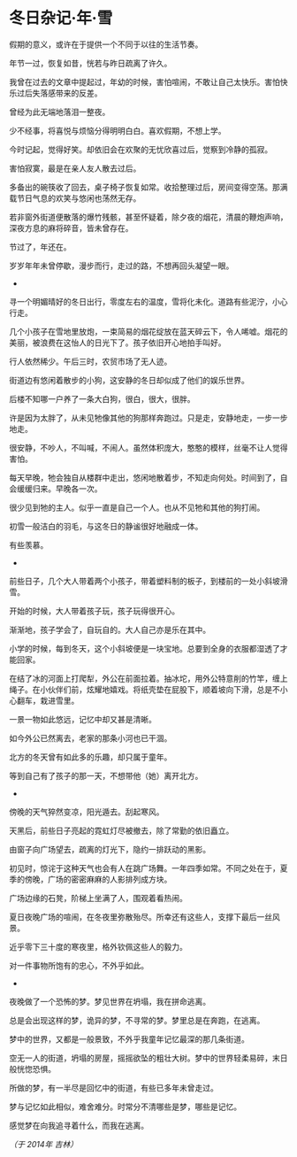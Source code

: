 # 冬日杂记&middot;年&middot;雪

假期的意义，或许在于提供一个不同于以往的生活节奏。

年节一过，恢复如昔，恍若与昨日疏离了许久。

我曾在过去的文章中提起过，年幼的时候，害怕喧闹，不敢让自己太快乐。害怕快乐过后失落感带来的反差。

曾经为此无端地落泪一整夜。

少不经事，将喜悦与烦恼分得明明白白。喜欢假期，不想上学。

今时记起，觉得好笑。却依旧会在欢聚的无忧欣喜过后，觉察到冷静的孤寂。

害怕寂寞，最是在亲人友人散去过后。

多备出的碗筷收了回去，桌子椅子恢复如常。收拾整理过后，房间变得空荡。那满载节日气息的欢笑与悠闲也荡然无存。

若非窗外街道便散落的爆竹残骸，甚至怀疑着，除夕夜的烟花，清晨的鞭炮声响，深夜方息的麻将碎音，皆未曾存在。

节过了，年还在。

岁岁年年未曾停歇，漫步而行，走过的路，不想再回头凝望一眼。

*

寻一个明媚晴好的冬日出行，零度左右的温度，雪将化未化。道路有些泥泞，小心行走。

几个小孩子在雪地里放炮，一束简易的烟花绽放在蓝天碎云下，令人唏嘘。烟花的美丽，被浪费在这怡人的日光下了。孩子依旧开心地拍手叫好。

行人依然稀少。午后三时，农贸市场了无人迹。

街道边有悠闲着散步的小狗，这安静的冬日却似成了他们的娱乐世界。

后楼不知哪一户养了一条大白狗，很白，很大，很胖。

许是因为太胖了，从未见牠像其他的狗那样奔跑过。只是走，安静地走，一步一步地走。

很安静，不吵人，不叫喊，不闹人。虽然体积庞大，憨憨的模样，丝毫不让人觉得害怕。

每天早晚，牠会独自从楼群中走出，悠闲地散着步，不知走向何处。时间到了，自会缓缓归来。早晚各一次。

很少见到牠的主人。似乎一直是自己一个人。也从不见牠和其他的狗打闹。

初雪一般洁白的羽毛，与这冬日的静谧很好地融成一体。

有些羡慕。

*

前些日子，几个大人带着两个小孩子，带着塑料制的板子，到楼前的一处小斜坡滑雪。

开始的时候，大人带着孩子玩，孩子玩得很开心。

渐渐地，孩子学会了，自玩自的。大人自己亦是乐在其中。

小学的时候，每到冬天，这个小斜坡便是一块宝地。总要到全身的衣服都湿透了才能回家。

在结了冰的河面上打爬犁，外公在前面拉着。抽冰坨，用外公特意削的竹竿，缠上绳子。在小伙伴们前，炫耀地嬉戏。将纸壳垫在屁股下，顺着坡向下滑，总是不小心翻车，栽进雪里。

一景一物如此悠远，记忆中却又甚是清晰。

如今外公已然离去，老家的那条小河也已干涸。

北方的冬天曾有如此多的乐趣，却只属于童年。

等到自己有了孩子的那一天，不想带他（她）离开北方。

* 

傍晚的天气猝然变凉，阳光遁去。刮起寒风。

天黑后，前些日子亮起的霓虹灯尽被撤去，除了常勤的依旧矗立。

由窗子向广场望去，疏离的灯光下，隐约一排跃动的黑影。

初见时，惊诧于这种天气也会有人在跳广场舞。一年四季如常。不同之处在于，夏季的傍晚，广场的密密麻麻的人影排列成方块。

广场边缘的石凳，阶梯上坐满了人，围观着看热闹。

夏日夜晚广场的喧闹，在冬夜里弥散殆尽。所幸还有这些人，支撑下最后一丝风景。

近乎零下三十度的寒夜里，格外钦佩这些人的毅力。

对一件事物所饱有的忠心，不外乎如此。

*

夜晚做了一个恐怖的梦。梦见世界在坍塌，我在拼命逃离。

总是会出现这样的梦，诡异的梦，不寻常的梦。梦里总是在奔跑，在逃离。

梦中的世界，又都是一般景致，不外乎我童年记忆最深的那几条街道。

空无一人的街道，坍塌的房屋，摇摇欲坠的粗壮大树。梦中的世界轻柔易碎，末日般恍惚恐惧。

所做的梦，有一半尽是回忆中的街道，有些已多年未曾走过。

梦与记忆如此相似，难舍难分。时常分不清哪些是梦，哪些是记忆。

感觉梦在向我追寻着什么，而我在逃离。

*（于 2014年 吉林）*
